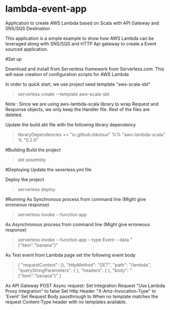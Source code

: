 # lambda-event-app
Application to create AWS Lambda based on Scala with API Gateway and SNS/SQS Destination

This application is a simple example to show how AWS Lambda can be leveraged along with SNS/SQS and HTTP Api gateway to create a Event sourced application. 


#Set up 

Download and install from Serverless framework from Serverless.com. This will ease creation of configuration scripts for AWS Lambda

In order to quick start, we use project seed template "aws-scala-sbt" 

> serverless create --template aws-scala-sbt

Note : Since we are using aws-lambda-scala library to wrap Request and Response objects, we  only keep the Handler file. Rest of the files are deleted. 

Update the build.sbt file with the following library dependency
> libraryDependencies += "io.github.mkotsur" %% "aws-lambda-scala" % "0.2.0"

#Building
Build the project 
> sbt assembly

#Deploying
Update the severless.yml file

Deploy the project 

> serverless deploy

#Running
As Synchronous process from command line (Might give erroneous response)
> serverless invoke --function app 

As Asynchronous process from command line (Might give erroneous response)
> serverless invoke --function app --type Event --data "{\"item\":\"banana\"}"

As Test event from Lambda page set the following event body
> {
>  "requestContext": {},
>  "httpMethod": "GET",
>  "path": "/lambda",
>  "queryStringParameters": {
>  },
>  "headers": {
>  },
>  "body": "{\"item\":\"banana\"}"
> }

As API Gateway POST Async request:
Set Integration Request "Use Lambda Proxy Integration" to false
Set Http Header "X-Amz-Invocation-Type" to 'Event'
Set Request Body passthrough to When no template matches the request Content-Type header  with no templates available.


